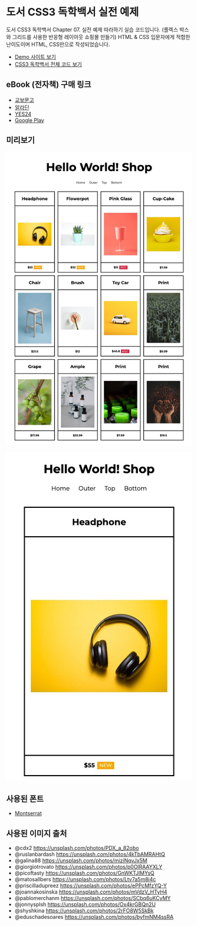 # 도서 CSS3 독학백서 실전 예제

도서 CSS3 독학백서 Chapter 07. 실전 예제 따라하기 실습 코드입니다. (플렉스 박스와 그리드를 사용한 반응형 레이아웃 쇼핑몰 만들기) HTML & CSS 입문자에게 적합한 난이도이며 HTML, CSS만으로 작성되었습니다.

-   [Demo 사이트 보기](https://dalmoori.github.io/final-css3-2021/)
-   [CSS3 독학백서 전체 코드 보기](https://github.com/dalmoori/basic-css3-2021)

## eBook (전자책) 구매 링크

-   [교보문고](http://digital.kyobobook.co.kr/digital/ebook/ebookDetail.ink?selectedLargeCategory=001&barcode=480D210330180&orderClick=LAG&Kc=)
-   [알라딘](https://www.aladin.co.kr/shop/wproduct.aspx?ItemId=268128304)
-   [YES24](http://www.yes24.com/Product/Goods/98828987?OzSrank=1)
-   [Google Play](https://play.google.com/store/books/details/%ED%95%B4%EB%8B%AC%EB%B3%84_CSS3_%EB%8F%85%ED%95%99%EB%B0%B1%EC%84%9C?id=_UwlEAAAQBAJ)

## 미리보기

![](./images/preview1.jpg)

![](./images/preview2.jpg)

## 사용된 폰트

-   [Montserrat](https://fonts.google.com/specimen/Montserrat?preview.text_type=custom)

## 사용된 이미지 출처

-   @cdx2 https://unsplash.com/photos/PDX_a_82obo
-   @ruslanbardash https://unsplash.com/photos/4kTbAMRAHtQ
-   @galina88 https://unsplash.com/photos/miziNqvJx5M
-   @giorgiotrovato https://unsplash.com/photos/p0OlRAAYXLY
-   @picoftasty https://unsplash.com/photos/GnWKTJlMYsQ
-   @matosallbers https://unsplash.com/photos/Ltv7a5m8i4c
-   @priscilladupreez https://unsplash.com/photos/ePPcMfzYQ-Y
-   @joannakosinska https://unsplash.com/photos/mVdzV_HTyH4
-   @pablomerchanm https://unsplash.com/photos/SCbq6uKCyMY
-   @jonnysplsh https://unsplash.com/photos/Ox4krGBQn2U
-   @shyshkina https://unsplash.com/photos/2rFO8W5SkBk
-   @eduschadesoares https://unsplash.com/photos/byfmNM4ssRA
